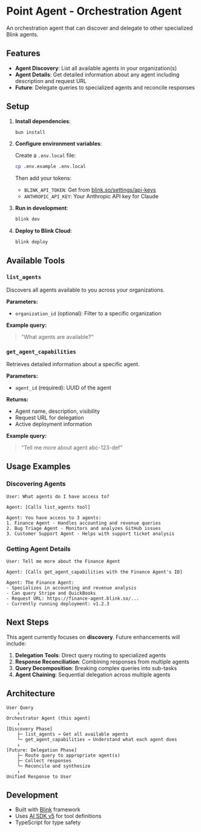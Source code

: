 # Point Agent - Orchestration Agent

An orchestration agent that can discover and delegate to other specialized Blink agents.

## Features

- **Agent Discovery**: List all available agents in your organization(s)
- **Agent Details**: Get detailed information about any agent including description and request URL
- **Future**: Delegate queries to specialized agents and reconcile responses

## Setup

1. **Install dependencies**:
   ```bash
   bun install
   ```

2. **Configure environment variables**:
   
   Create a `.env.local` file:
   ```bash
   cp .env.example .env.local
   ```
   
   Then add your tokens:
   - `BLINK_API_TOKEN`: Get from [blink.so/settings/api-keys](https://blink.so/settings/api-keys)
   - `ANTHROPIC_API_KEY`: Your Anthropic API key for Claude

3. **Run in development**:
   ```bash
   blink dev
   ```

4. **Deploy to Blink Cloud**:
   ```bash
   blink deploy
   ```

## Available Tools

### `list_agents`
Discovers all agents available to you across your organizations.

**Parameters:**
- `organization_id` (optional): Filter to a specific organization

**Example query:**
> "What agents are available?"

### `get_agent_capabilities`
Retrieves detailed information about a specific agent.

**Parameters:**
- `agent_id` (required): UUID of the agent

**Returns:**
- Agent name, description, visibility
- Request URL for delegation
- Active deployment information

**Example query:**
> "Tell me more about agent abc-123-def"

## Usage Examples

### Discovering Agents
```
User: What agents do I have access to?

Agent: [Calls list_agents tool]

Agent: You have access to 3 agents:
1. Finance Agent - Handles accounting and revenue queries
2. Bug Triage Agent - Monitors and analyzes GitHub issues
3. Customer Support Agent - Helps with support ticket analysis
```

### Getting Agent Details
```
User: Tell me more about the Finance Agent

Agent: [Calls get_agent_capabilities with the Finance Agent's ID]

Agent: The Finance Agent:
- Specializes in accounting and revenue analysis
- Can query Stripe and QuickBooks
- Request URL: https://finance-agent.blink.so/...
- Currently running deployment: v1.2.3
```

## Next Steps

This agent currently focuses on **discovery**. Future enhancements will include:

1. **Delegation Tools**: Direct query routing to specialized agents
2. **Response Reconciliation**: Combining responses from multiple agents
3. **Query Decomposition**: Breaking complex queries into sub-tasks
4. **Agent Chaining**: Sequential delegation across multiple agents

## Architecture

```
User Query
    ↓
Orchestrator Agent (this agent)
    ↓
[Discovery Phase]
    ├─ list_agents → Get all available agents
    └─ get_agent_capabilities → Understand what each agent does
    ↓
[Future: Delegation Phase]
    ├─ Route query to appropriate agent(s)
    ├─ Collect responses
    └─ Reconcile and synthesize
    ↓
Unified Response to User
```

## Development

- Built with [Blink](https://blink.so) framework
- Uses [AI SDK v5](https://sdk.vercel.ai/docs) for tool definitions
- TypeScript for type safety
